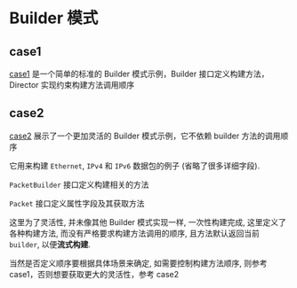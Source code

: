 # Builder 模式

## case1

[case1](./case1) 是一个简单的标准的 Builder 模式示例，Builder 接口定义构建方法，Director 实现约束构建方法调用顺序

## case2

[case2](case1) 展示了一个更加灵活的 Builder 模式示例，它不依赖 builder 方法的调用顺序

它用来构建 `Ethernet`, `IPv4` 和 `IPv6` 数据包的例子 (省略了很多详细字段).

`PacketBuilder` 接口定义构建相关的方法

`Packet` 接口定义属性字段及其获取方法

这里为了灵活性, 并未像其他 Builder 模式实现一样, 一次性构建完成, 这里定义了各种构建方法, 而没有严格要求构建方法调用的顺序, 且方法默认返回当前 `builder`, 以便**流式构建**.

当然是否定义顺序要根据具体场景来确定, 如需要控制构建方法顺序, 则参考 case1，否则想要获取更大的灵活性，参考 case2

